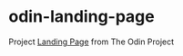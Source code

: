 # odin-landing-page
Project [Landing Page](https://www.theodinproject.com/lessons/foundations-landing-page)
from The Odin Project
